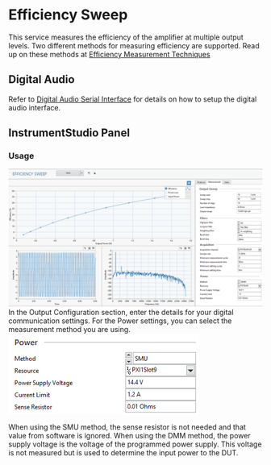 # Efficiency Sweep

This service measures the efficiency of the amplifier at multiple output levels. Two different methods for measuring efficiency are supported. Read up on these methods at [Efficiency Measurement Techniques](common/efficiency-measurement.md)

## Digital Audio

Refer to [Digital Audio Serial Interface](../measurements/common/digital-serial.md) for details on how to setup the digital audio interface.

## InstrumentStudio Panel

### Usage

![Efficiency Sweep Panel](meas-images/efficiency-sweep.png)
In the Output Configuration section, enter the details for your digital communication settings. For the Power settings, you can select the measurement method you are using.
![Efficiency Measurement Settings](meas-images/efficiency-meas-settings.png)

When using the SMU method, the sense resistor is not needed and that value from software is ignored. When using the DMM method, the power supply voltage is the voltage of the programmed power supply. This voltage is not measured but is used to determine the input power to the DUT.